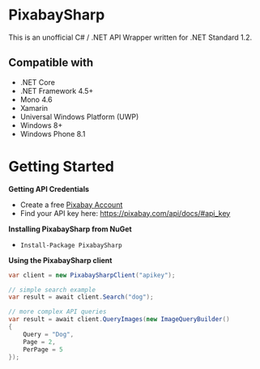 # PixabaySharp
This is an unofficial C# / .NET API Wrapper written for .NET Standard 1.2.

## Compatible with
- .NET Core 
- .NET Framework 4.5+
- Mono 4.6
- Xamarin
- Universal Windows Platform (UWP)
- Windows 8+
- Windows Phone 8.1

# Getting Started

**Getting API Credentials**

- Create a free [Pixabay Account](https://pixabay.com/en/accounts/register/)
- Find your API key here: https://pixabay.com/api/docs/#api_key

**Installing PixabaySharp from NuGet**

- `Install-Package PixabaySharp`

**Using the PixabaySharp client**

```csharp
var client = new PixabaySharpClient("apikey");

// simple search example
var result = await client.Search("dog");

// more complex API queries
var result = await client.QueryImages(new ImageQueryBuilder()
{
    Query = "Dog",
    Page = 2,
    PerPage = 5
});
```
